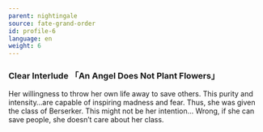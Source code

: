 ```yaml
---
parent: nightingale
source: fate-grand-order
id: profile-6
language: en
weight: 6
---
```


### Clear Interlude 「An Angel Does Not Plant Flowers」

Her willingness to throw her own life away to save others. This purity and intensity…are capable of inspiring madness and fear.
Thus, she was given the class of Berserker.
This might not be her intention… Wrong, if she can save people, she doesn’t care about her class.
